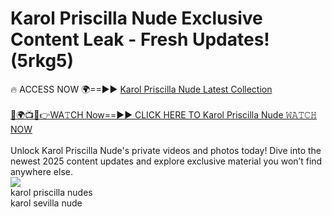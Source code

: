 # Karol Priscilla Nude Exclusive Content Leak - Fresh Updates! (5rkg5)

🔥 ACCESS NOW 🌍==►► <a href="https://tinyurl.com/2mz8nhtm" rel="nofollow">Karol Priscilla Nude Latest Collection</a>
<br><br>
[🔴🌍📺📱👉WA𝚃CH Now==►► CLICK HERE TO Karol Priscilla Nude 𝚆𝙰𝚃𝙲𝙷 NOW](https://tinyurl.com/2mz8nhtm)
<br><br>
Unlock Karol Priscilla Nude's private videos and photos today! Dive into the newest 2025 content updates and explore exclusive material you won’t find anywhere else.
<br>
<a href="https://tinyurl.com/2mz8nhtm" rel="nofollow" data-target="animated-image.originalLink"><img src="https://camo.githubusercontent.com/8a4f000d20f83aca3bf7ec5f350d767afa0574a8a352519fd8cfa583a6f93a33/68747470733a2f2f692e696d6775722e636f6d2f644a486b345a712e676966" data-canonical-src="https://i.imgur.com/dJHk4Zq.gif" style="max-width: 100%; display: inline-block;" data-target="animated-image.originalImage"></a>
<br>
karol priscilla nudes<br>
karol sevilla nude
